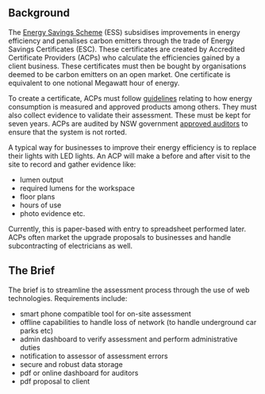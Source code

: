 Background
-----------------------------------

The [Energy Savings Scheme](http://www.ess.nsw.gov.au/Home) (ESS) subsidises improvements in energy efficiency and penalises carbon emitters through the trade of Energy Savings Certificates (ESC). These certificates are created by Accredited Certificate Providers (ACPs) who calculate the efficiencies gained by a client business. These certificates must then be bought by organisations deemed to be carbon emitters on an open market. One certificate is equivalent to one notional Megawatt hour of energy.

To create a certificate, ACPs must follow [guidelines](http://www.ess.nsw.gov.au/Audits_and_Compliance/Audit_and_compliance_guides) relating to how energy consumption is measured and approved products among others. They must also collect evidence to validate their assessment. These must be kept for seven years. ACPs are audited by NSW government [approved auditors](http://www.ess.nsw.gov.au/Audits_and_Compliance/List_of_Auditors) to ensure that the system is not rorted.

A typical way for businesses to improve their energy efficiency is to replace their lights with LED lights. An ACP will make a before and after visit to the site to record and gather evidence like:

* lumen output 
* required lumens for the workspace
* floor plans
* hours of use
* photo evidence etc. 

Currently, this is paper-based with entry to spreadsheet performed later. ACPs often market the upgrade proposals to businesses and handle subcontracting of electricians as well. 

The Brief
---------

The brief is to streamline the assessment process through the use of web technologies. Requirements include:

* smart phone compatible tool for on-site assessment
* offline capabilities to handle loss of network (to handle underground car parks etc)
* admin dashboard to verify assessment and perform administrative duties
* notification to assessor of assessment errors
* secure and robust data storage
* pdf or online dashboard for auditors
* pdf proposal to client
